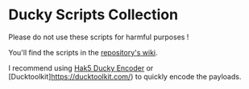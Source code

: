 # Ducky Scripts Collection
Please do not use these scripts for harmful purposes !

You'll find the scripts in the [repository's wiki](https://github.com/TheTeasel/DuckyScripts_Collection/wiki).

I recommend using [Hak5 Ducky Encoder](https://shop.hak5.org/pages/ducky-encoder) or [Ducktoolkit]https://ducktoolkit.com/) to quickly encode the payloads.
